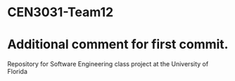# CEN3031-Team12
# Additional comment for first commit.
Repository for Software Engineering class project at the University of Florida
